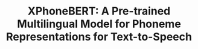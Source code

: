 ---
title: "XPhoneBERT: A Pre-trained Multilingual Model for Phoneme Representations for Text-to-Speech"
collection: publications
permalink: /publication/xphonebert
venue: 'Proceedings of the 24th Annual Conference of the International Speech Communication Association (INTERSPEECH)'
award: 
year: 2023
authors: 'Linh The Nguyen, <b>Thinh Pham</b>, Dat Quoc Nguyen'
paper: "https://arxiv.org/pdf/2305.19709"
code: "https://github.com/VinAIResearch/XPhoneBERT"
blog:
slide: 
talk: 
---